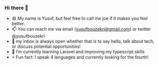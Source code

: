 ### Hi there 👋
- 😄 My name is Yusuf, but feel free to call me joe if it makes you feel better.
- 📫 You can reach me via email (yusufbouzekri@gmail.com) or twitter @yusufbouzekri
- 💬 my inbox is always open whether that is to say hello, talk about tech, or discuss potential opportunities!
- 🌱 I’m currently learning Laravel and improving my typescript skills
- ⚡ Fun fact: I speak 4 languages and currently looking for the fourth!




<!--
**spcbfr/spcbfr** is a ✨ _special_ ✨ repository because its `README.md` (this file) appears on your GitHub profile.

Here are some ideas to get you started:

- 🔭 I’m currently working on ...
- 🌱 I’m currently learning ...
- 👯 I’m looking to collaborate on ...
- 🤔 I’m looking for help with ...
- 💬 Ask me about ...
- 📫 How to reach me: ...
- 😄 Pronouns: ...
- ⚡ Fun fact: ...
-->
